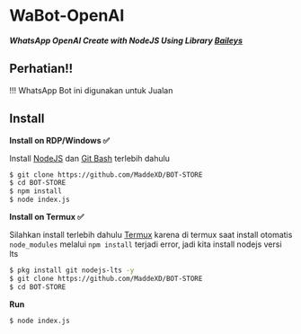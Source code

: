# WaBot-OpenAI

***WhatsApp OpenAI Create with NodeJS Using Library [Baileys](https://github.com/adiwajshing/Baileys)***

## Perhatian!!
 !!! WhatsApp Bot ini digunakan untuk Jualan
 
## Install
**Install on RDP/Windows ✅**

Install [NodeJS](https://nodejs.org/en/download/)
 dan [Git Bash](https://git-scm.com/downloads) terlebih dahulu
```bash
$ git clone https://github.com/MaddeXD/BOT-STORE
$ cd BOT-STORE
$ npm install
$ node index.js
```
**Install on Termux ✅**

Silahkan install terlebih dahulu [Termux](https://f-droid.org/en/packages/com.termux)
 karena di termux saat install otomatis ```node_modules``` melalui ```npm install``` terjadi error, jadi kita install nodejs versi lts
```bash
$ pkg install git nodejs-lts -y
$ git clone https://github.com/MaddeXD/BOT-STORE
$ cd BOT-STORE
```
**Run**
```bash
$ node index.js
```
